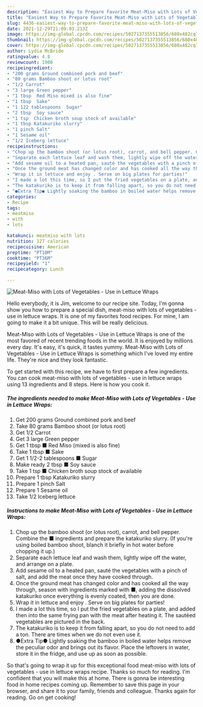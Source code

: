 ```yaml
---
description: "Easiest Way to Prepare Favorite Meat-Miso with Lots of Vegetables - Use in Lettuce Wraps"
title: "Easiest Way to Prepare Favorite Meat-Miso with Lots of Vegetables - Use in Lettuce Wraps"
slug: 4436-easiest-way-to-prepare-favorite-meat-miso-with-lots-of-vegetables-use-in-lettuce-wraps
date: 2021-12-29T21:09:03.213Z
image: https://img-global.cpcdn.com/recipes/5027137355513856/680x482cq70/meat-miso-with-lots-of-vegetables-use-in-lettuce-wraps-recipe-main-photo.jpg
thumbnail: https://img-global.cpcdn.com/recipes/5027137355513856/680x482cq70/meat-miso-with-lots-of-vegetables-use-in-lettuce-wraps-recipe-main-photo.jpg
cover: https://img-global.cpcdn.com/recipes/5027137355513856/680x482cq70/meat-miso-with-lots-of-vegetables-use-in-lettuce-wraps-recipe-main-photo.jpg
author: Lydia McBride
ratingvalue: 4.8
reviewcount: 1900
recipeingredient:
- "200 grams Ground combined pork and beef"
- "80 grams Bamboo shoot or lotus root"
- "1/2 Carrot"
- "3 large Green pepper"
- "1 tbsp  Red Miso mixed is also fine"
- "1 tbsp  Sake"
- "1 122 tablespoons  Sugar"
- "2 tbsp  Soy sauce"
- "1 tsp  Chicken broth soup stock of available"
- "1 tbsp Katakuriko slurry"
- "1 pinch Salt"
- "1 Sesame oil"
- "1/2 Iceberg lettuce"
recipeinstructions:
- "Chop up the bamboo shoot (or lotus root), carrot, and bell pepper. Combine the ■ ingredients and prepare the katakuriko slurry. (If you&#39;re using boiled bamboo shoot, blanch it briefly in hot water before chopping it up.)"
- "Separate each lettuce leaf and wash them, lightly wipe off the water, and arrange on a plate."
- "Add sesame oil to a heated pan, sauté the vegetables with a pinch of salt, and add the meat once they have cooked through."
- "Once the ground meat has changed color and has cooked all the way through, season with ingredients marked with ■, adding the dissolved katakuriko once everything is evenly coated, then you are done."
- "Wrap it in lettuce and enjoy . Serve on big plates for parties!"
- "I made a lot this time, so I put the fried vegetables on a plate, and added then into the same frying pan with the meat after heating it. The sautéed vegetables are pictured in the back."
- "The katakuriko is to keep it from falling apart, so you do not need to add a ton. There are times when we do not even use it."
- "●Extra Tip● Lightly soaking the bamboo in boiled water helps remove the peculiar odor and brings out its flavor. Place the leftovers in water, store it in the fridge, and use up as soon as possible."
categories:
- Recipe
tags:
- meatmiso
- with
- lots

katakunci: meatmiso with lots 
nutrition: 127 calories
recipecuisine: American
preptime: "PT10M"
cooktime: "PT36M"
recipeyield: "1"
recipecategory: Lunch

---
```



![Meat-Miso with Lots of Vegetables - Use in Lettuce Wraps](https://img-global.cpcdn.com/recipes/5027137355513856/680x482cq70/meat-miso-with-lots-of-vegetables-use-in-lettuce-wraps-recipe-main-photo.jpg)

Hello everybody, it is Jim, welcome to our recipe site. Today, I'm gonna show you how to prepare a special dish, meat-miso with lots of vegetables - use in lettuce wraps. It is one of my favorites food recipes. For mine, I am going to make it a bit unique. This will be really delicious.



Meat-Miso with Lots of Vegetables - Use in Lettuce Wraps is one of the most favored of recent trending foods in the world. It is enjoyed by millions every day. It's easy, it's quick, it tastes yummy. Meat-Miso with Lots of Vegetables - Use in Lettuce Wraps is something which I've loved my entire life. They're nice and they look fantastic.


To get started with this recipe, we have to first prepare a few ingredients. You can cook meat-miso with lots of vegetables - use in lettuce wraps using 13 ingredients and 8 steps. Here is how you cook it.

<!--inarticleads1-->

##### The ingredients needed to make Meat-Miso with Lots of Vegetables - Use in Lettuce Wraps:

1. Get 200 grams Ground combined pork and beef
1. Take 80 grams Bamboo shoot (or lotus root)
1. Get 1/2 Carrot
1. Get 3 large Green pepper
1. Get 1 tbsp ■ Red Miso (mixed is also fine)
1. Take 1 tbsp ■ Sake
1. Get 1 1/2-2 tablespoons ■ Sugar
1. Make ready 2 tbsp ■ Soy sauce
1. Take 1 tsp ■ Chicken broth soup stock of available
1. Prepare 1 tbsp Katakuriko slurry
1. Prepare 1 pinch Salt
1. Prepare 1 Sesame oil
1. Take 1/2 Iceberg lettuce




<!--inarticleads2-->

##### Instructions to make Meat-Miso with Lots of Vegetables - Use in Lettuce Wraps:

1. Chop up the bamboo shoot (or lotus root), carrot, and bell pepper. Combine the ■ ingredients and prepare the katakuriko slurry. (If you&#39;re using boiled bamboo shoot, blanch it briefly in hot water before chopping it up.)
1. Separate each lettuce leaf and wash them, lightly wipe off the water, and arrange on a plate.
1. Add sesame oil to a heated pan, sauté the vegetables with a pinch of salt, and add the meat once they have cooked through.
1. Once the ground meat has changed color and has cooked all the way through, season with ingredients marked with ■, adding the dissolved katakuriko once everything is evenly coated, then you are done.
1. Wrap it in lettuce and enjoy . Serve on big plates for parties!
1. I made a lot this time, so I put the fried vegetables on a plate, and added then into the same frying pan with the meat after heating it. The sautéed vegetables are pictured in the back.
1. The katakuriko is to keep it from falling apart, so you do not need to add a ton. There are times when we do not even use it.
1. ●Extra Tip● Lightly soaking the bamboo in boiled water helps remove the peculiar odor and brings out its flavor. Place the leftovers in water, store it in the fridge, and use up as soon as possible.




So that's going to wrap it up for this exceptional food meat-miso with lots of vegetables - use in lettuce wraps recipe. Thanks so much for reading. I'm confident that you will make this at home. There is gonna be interesting food in home recipes coming up. Remember to save this page in your browser, and share it to your family, friends and colleague. Thanks again for reading. Go on get cooking!
